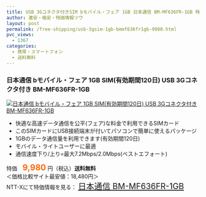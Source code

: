```yaml
---
title: USB 3Gコネクタ付きSIM bモバイル・フェア 1GB 日本通信 BM-MF636FR-1GB 特価9,980円！送料無料！
author: 激安・格安・特価情報ツウ
layout: post
permalink: /free-shipping/usb-3gsim-1gb-bmmf636fr1gb-9980.html
pvc_views:
  - 1367
categories:
  - 携帯・スマートフォン
  - 送料無料
---
```

### 日本通信 bモバイル・フェア 1GB SIM(有効期間120日) USB 3Gコネクタ付き BM-MF636FR-1GB

<div class="img-bg2 img_L">
  <a href="http://px.a8.net/svt/ejp?a8mat=ZYP6S+8IMA3E+S1Q+BWGDT&a8ejpredirect=http://nttxstore.jp/_II_JT13668643" target="_blank" title="日本通信 bモバイル・フェア 1GB SIM(有効期間120日) USB 3Gコネクタ付き BM-MF636FR-1GB"><img src="http://i0.wp.com/image.nttxstore.jp/l2_images/J/JT/JT13668643.jpg?resize=120%2C120" border="0" alt="日本通信 bモバイル・フェア 1GB SIM(有効期間120日) USB 3Gコネクタ付き BM-MF636FR-1GB" style="border: 0pt none;" data-recalc-dims="1" /></a>
</div>

<!--more-->

  * 快適な高速データ通信を公平(フェア)な料金で利用できるSIMカード
  * このSIMカードにUSB接続端末が付いてパソコンで簡単に使えるパッケージ
  * 1GBのデータ通信量を利用できます(有効期間120日)
  * モバイル・ライトユーザーに最適
  * 通信速度下り/上り=最大7.2Mbps/2.0Mbps(ベストエフォート)

特価　<span style="color: #ff6600; font-size: 150%;"><strong>9,980</strong></span> 円（税込）**送料無料**  
＜価格比較サイト最安値：18,480円＞  
NTT-Xにて特価情報を見る： <span style="font-size: 150%;"><a href="http://px.a8.net/svt/ejp?a8mat=ZYP6S+8IMA3E+S1Q+BWGDT&a8ejpredirect=http://nttxstore.jp/_II_JT13668643" target="_blank">日本通信 BM-MF636FR-1GB</a></span>
